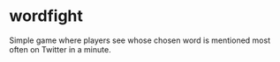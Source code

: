 wordfight
=========

Simple game where players see whose chosen word is mentioned most often on Twitter in a minute.